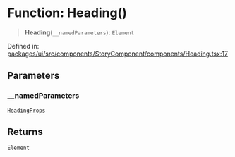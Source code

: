 # Function: Heading()

> **Heading**(`__namedParameters`): `Element`

Defined in: [packages/ui/src/components/StoryComponent/components/Heading.tsx:17](https://github.com/laruss/react-text-game/blob/69d70d1469d5c42a37ce3eebe7e9ba2b0e018eba/packages/ui/src/components/StoryComponent/components/Heading.tsx#L17)

## Parameters

### \_\_namedParameters

[`HeadingProps`](../type-aliases/HeadingProps.md)

## Returns

`Element`

